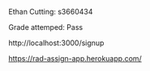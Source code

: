 
Ethan Cutting: s3660434

Grade attemped: Pass 

http://localhost:3000/signup

https://rad-assign-app.herokuapp.com/


